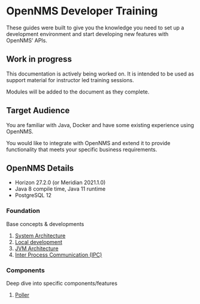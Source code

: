 # OpenNMS Developer Training

These guides were built to give you the knowledge you need to set up a development environment and start developing new features with OpenNMS’ APIs.

## Work in progress

This documentation is actively being worked on.
It is intended to be used as support material for instructor led training sessions.

Modules will be added to the document as they complete.

## Target Audience

You are familiar with Java, Docker and have some existing experience using OpenNMS.

You would like to integrate with OpenNMS and extend it to provide functionality that meets your specific business requirements.

## OpenNMS Details

* Horizon 27.2.0 (or Meridian 2021.1.0)
* Java 8 compile time, Java 11 runtime
* PostgreSQL 12

### Foundation

Base concepts & developments

1. [System Architecture](docs/foundation/01-system-architecture.md)
1. [Local development](docs/foundation/02-local-development.md)
1. [JVM Architecture](docs/foundation/03-jvm-architecture.md)
1. [Inter Process Communication (IPC)](docs/foundation/04-ipcs.md)

### Components

Deep dive into specific components/features

1. [Poller](docs/components/01-poller.md)
